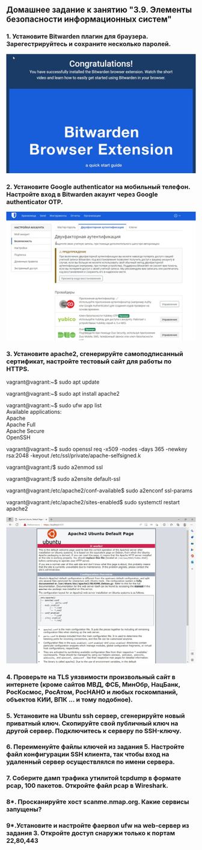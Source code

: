 ## Домашнее задание к занятию "3.9. Элементы безопасности информационных систем"

### 1. Установите Bitwarden плагин для браузера. Зарегестрируйтесь и сохраните несколько паролей.

![](https://github.com/sergey-svet-melnikov/My-Tutorial/blob/main/DevOps-22/Home_Work/03-sysadmin-09-security/bitwarden__PC_home.jpg)

### 2. Установите Google authenticator на мобильный телефон. Настройте вход в Bitwarden акаунт через Google authenticator OTP.

![](https://github.com/sergey-svet-melnikov/My-Tutorial/blob/main/DevOps-22/Home_Work/03-sysadmin-09-security/bitwarden_VIA_Google_Auth.jpg)

### 3. Установите apache2, сгенерируйте самоподписанный сертификат, настройте тестовый сайт для работы по HTTPS.

vagrant@vagrant:~$ sudo apt update 

vagrant@vagrant:~$ sudo apt install apache2  

vagrant@vagrant:~$ sudo ufw app list  
Available applications:  
  Apache  
  Apache Full  
  Apache Secure  
  OpenSSH  
  
vagrant@vagrant:~$ sudo openssl req -x509 -nodes -days 365 -newkey rsa:2048 -keyout /etc/ssl/private/apache-selfsigned.k

vagrant@vagrant:/$ sudo a2enmod ssl    

vagrant@vagrant:/$ sudo a2ensite default-ssl    

vagrant@vagrant:/etc/apache2/conf-available$ sudo a2enconf ssl-params  

vagrant@vagrant:/etc/apache2/sites-enabled$ sudo systemctl restart apache2  

![](https://github.com/sergey-svet-melnikov/My-Tutorial/blob/main/DevOps-22/Home_Work/03-sysadmin-09-security/Apache_HTTPS.jpg)

### 4.  Проверьте на TLS уязвимости произвольный сайт в интернете (кроме сайтов МВД, ФСБ, МинОбр, НацБанк, РосКосмос, РосАтом, РосНАНО и любых госкомпаний, объектов КИИ, ВПК ... и тому подобное).



### 5. Установите на Ubuntu ssh сервер, сгенерируйте новый приватный ключ. Скопируйте свой публичный ключ на другой сервер. Подключитесь к серверу по SSH-ключу.



### 6. Переименуйте файлы ключей из задания 5. Настройте файл конфигурации SSH клиента, так чтобы вход на удаленный сервер осуществлялся по имени сервера.



### 7. Соберите дамп трафика утилитой tcpdump в формате pcap, 100 пакетов. Откройте файл pcap в Wireshark.



### 8*. Просканируйте хост scanme.nmap.org. Какие сервисы запущены?



### 9*.Установите и настройте фаервол ufw на web-сервер из задания 3. Откройте доступ снаружи только к портам 22,80,443

